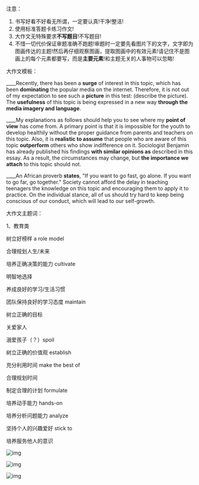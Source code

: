 注意：
1. 书写好看不好看无所谓，一定要认真!干净!整洁!
2. 使用标准答题卡练习作文!
3. 大作文无特殊要求**不写题目**!不写题目!
4. 不惜一切代价保证审题准确不跑题!审题时一定要先看图片下的文字，文字即为图画传达的主题!然后再仔细观察图画，提取图画中的有效元素!请记住不是图画上的每个元素都要写，而是**主要元素**!和主题无关的人事物可以忽略!

大作文模板：

____Recently, there has been a **surge** of interest in this topic, which has been **dominating** the popular media on the internet. Therefore, it is not out of my expectation to see such a **picture** in this test: (describe the picture). The **usefulness** of this topic is being expressed in a new way **through the media imagery and language**.

____My explanations as follows should help you to see where my **point of view** has come from. A primary point is that it is impossible for the youth to develop healthily without the proper guidance from parents and teachers on this topic. Also, it is **realistic to assume** that people who are aware of this topic **outperform** others who show indifference on it. Sociologist Benjamin has already published his findings **with similar opinions as** described in this essay. As a result, the circumstances may change, but **the importance we attach** to this topic should not.

____An African proverb **states**, "If you want to go fast, go alone. If you want to go far, go together." Society cannot afford the delay in teaching teenagers the knowledge on this topic and encouraging them to apply it to practice. On the individual stance, all of us should try hard to keep being conscious of our conduct, which will lead to our self-growth.

大作文主题词：

1、教育类

树立好榜样 a role model

合理规划人生/未来

培养正确决策的能力 cultivate

明智地选择

养成良好的学习/生活习惯

团队保持良好的学习态度 maintain

树立正确的目标

关爱家人

溺爱孩子（？）spoil

树立正确的价值观 establish

充分利用时间 make the best of

合理规划时间

制定合理的计划 formulate

培养动手能力 hands-on

培养分析问题能力 analyze

坚持个人的兴趣爱好 stick to

培养服务他人的意识

![img](https://i0.hdslb.com/bfs/note/00f1fa704afebfe052dac90b24a2ec57bfbd107c.jpg)

![img](https://i0.hdslb.com/bfs/note/81d5b741c60d3280880a9cea219c1365bf2e2ab4.jpg)

![img](https://i0.hdslb.com/bfs/note/e2ea9b267dac70bf16b2e83034ed6a5f41c7a90f.jpg)